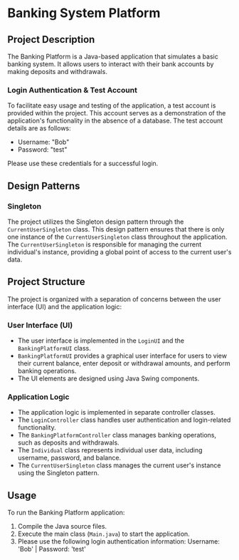 # Banking System Platform

## Project Description

The Banking Platform is a Java-based application that simulates a basic banking system. It allows users to interact with their bank accounts by making deposits and withdrawals.

### Login Authentication & Test Account

To facilitate easy usage and testing of the application, a test account is provided within the project. This account serves as a demonstration of the application's functionality in the absence of a database. The test account details are as follows:

- Username: "Bob"
- Password: "test"

Please use these credentials for a successful login.

## Design Patterns

### Singleton

The project utilizes the Singleton design pattern through the `CurrentUserSingleton` class. This design pattern ensures that there is only one instance of the `CurrentUserSingleton` class throughout the application. The `CurrentUserSingleton` is responsible for managing the current individual's instance, providing a global point of access to the current user's data.

## Project Structure

The project is organized with a separation of concerns between the user interface (UI) and the application logic:

### User Interface (UI)

- The user interface is implemented in the `LoginUI` and the `BankingPlatformUI` class.
- `BankingPlatformUI` provides a graphical user interface for users to view their current balance, enter deposit or withdrawal amounts, and perform banking operations.
- The UI elements are designed using Java Swing components.

### Application Logic

- The application logic is implemented in separate controller classes.
- The `LoginController` class handles user authentication and login-related functionality.
- The `BankingPlatformController` class manages banking operations, such as deposits and withdrawals.
- The `Individual` class represents individual user data, including username, password, and balance.
- The `CurrentUserSingleton` class manages the current user's instance using the Singleton pattern.

## Usage

To run the Banking Platform application:

1. Compile the Java source files.
2. Execute the main class (`Main.java`) to start the application.
3. Please use the following login authentication information: Username: 'Bob' | Password: 'test' 
